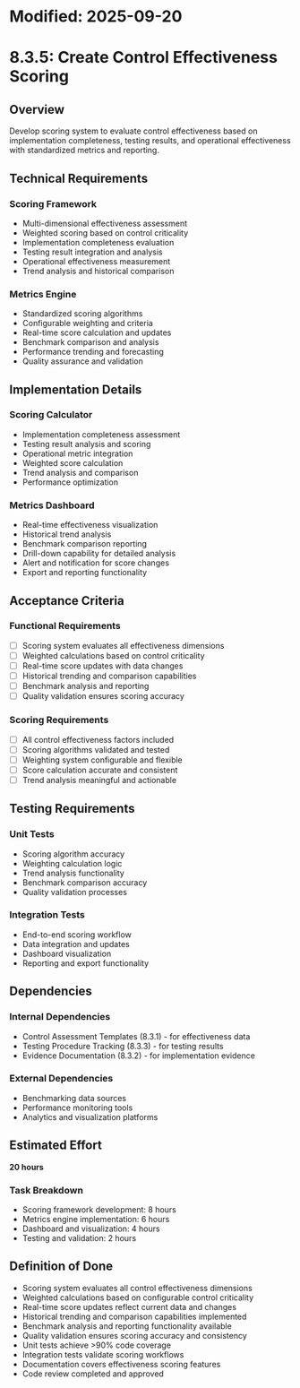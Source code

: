 # Modified: 2025-09-20

# 8.3.5: Create Control Effectiveness Scoring

## Overview
Develop scoring system to evaluate control effectiveness based on implementation completeness, testing results, and operational effectiveness with standardized metrics and reporting.

## Technical Requirements

### Scoring Framework
- Multi-dimensional effectiveness assessment
- Weighted scoring based on control criticality
- Implementation completeness evaluation
- Testing result integration and analysis
- Operational effectiveness measurement
- Trend analysis and historical comparison

### Metrics Engine
- Standardized scoring algorithms
- Configurable weighting and criteria
- Real-time score calculation and updates
- Benchmark comparison and analysis
- Performance trending and forecasting
- Quality assurance and validation

## Implementation Details

### Scoring Calculator
- Implementation completeness assessment
- Testing result analysis and scoring
- Operational metric integration
- Weighted score calculation
- Trend analysis and comparison
- Performance optimization

### Metrics Dashboard
- Real-time effectiveness visualization
- Historical trend analysis
- Benchmark comparison reporting
- Drill-down capability for detailed analysis
- Alert and notification for score changes
- Export and reporting functionality

## Acceptance Criteria

### Functional Requirements
- [ ] Scoring system evaluates all effectiveness dimensions
- [ ] Weighted calculations based on control criticality
- [ ] Real-time score updates with data changes
- [ ] Historical trending and comparison capabilities
- [ ] Benchmark analysis and reporting
- [ ] Quality validation ensures scoring accuracy

### Scoring Requirements
- [ ] All control effectiveness factors included
- [ ] Scoring algorithms validated and tested
- [ ] Weighting system configurable and flexible
- [ ] Score calculation accurate and consistent
- [ ] Trend analysis meaningful and actionable

## Testing Requirements

### Unit Tests
- Scoring algorithm accuracy
- Weighting calculation logic
- Trend analysis functionality
- Benchmark comparison accuracy
- Quality validation processes

### Integration Tests
- End-to-end scoring workflow
- Data integration and updates
- Dashboard visualization
- Reporting and export functionality

## Dependencies

### Internal Dependencies
- Control Assessment Templates (8.3.1) - for effectiveness data
- Testing Procedure Tracking (8.3.3) - for testing results
- Evidence Documentation (8.3.2) - for implementation evidence

### External Dependencies
- Benchmarking data sources
- Performance monitoring tools
- Analytics and visualization platforms

## Estimated Effort
**20 hours**

### Task Breakdown
- Scoring framework development: 8 hours
- Metrics engine implementation: 6 hours
- Dashboard and visualization: 4 hours
- Testing and validation: 2 hours

## Definition of Done
- Scoring system evaluates all control effectiveness dimensions
- Weighted calculations based on configurable control criticality
- Real-time score updates reflect current data and changes
- Historical trending and comparison capabilities implemented
- Benchmark analysis and reporting functionality available
- Quality validation ensures scoring accuracy and consistency
- Unit tests achieve >90% code coverage
- Integration tests validate scoring workflows
- Documentation covers effectiveness scoring features
- Code review completed and approved

